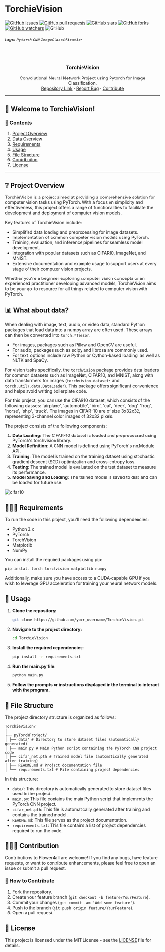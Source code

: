 # TorchieVision

[![GitHub issues](https://img.shields.io/github/issues/aintburak/TorchieVision?style=for-the-badge&labelColor=blue)](https://github.com/aintburak/TorchieVision/issues) [![GitHub pull requests](https://img.shields.io/github/issues-pr/aintburak/TorchieVision?style=for-the-badge&labelColor=green)](https://github.com/aintburak/TorchieVision/pulls)  [![GitHub stars](https://img.shields.io/github/stars/aintburak/TorchieVision?style=for-the-badge&labelColor=yellow)](https://github.com/aintburak/TorchieVision/stargazers)  [![GitHub forks](https://img.shields.io/github/forks/aintburak/TorchieVision?style=for-the-badge&labelColor=orange)](https://github.com/aintburak/TorchieVision/forks)  [![GitHub watchers](https://img.shields.io/github/watchers/aintburak/TorchieVision?style=for-the-badge&labelColor=purple)](https://github.com/aintburak/TorchieVision/watchers)  ![GitHub](https://img.shields.io/github/license/aintburak/TorchieVision?style=for-the-badge)

###### tags: `Pytorch` `CNN` `ImageClassification`

<!-- PROJECT LOGO -->
<br />
<div align="center">
  <h3 align="center">TorchieVision</h3>
  <div align="center">
    Convolutional Neural Network Project using Pytorch for Image Classification.
    <br />
    <a href="https://github.com/aintburak/TorchieVision">Repository Link</a>
    ·
    <a href="https://github.com/aintburak/TorchieVision/issues">Report Bug</a>
    ·
    <a href="https://github.com/aintburak/TorchieVision/pulls">Contribute</a>
  </div>
</div>

---


## :tada: Welcome to TorchieVision!
<!-- Add an introductory paragraph about the repository and its purpose. -->

### :book: Contents
<!-- Add links to each section. -->

1. [Project Overview](#grey_question-project-overview)
2. [Data Overview](#Data-Overview)
3. [Requirements](#computer-requirements)
4. [Usage](#key-usage)
5. [File Structure](#rocket-file-structure)
6. [Contribution](#Contribution)
7. [License](#memo-license)

---

## :grey_question: Project Overview

TorchieVision is a project aimed at providing a comprehensive solution for computer vision tasks using PyTorch. With a focus on simplicity and effectiveness, this project offers a range of functionalities to facilitate the development and deployment of computer vision models.

Key features of TorchieVision include:
- Simplified data loading and preprocessing for image datasets.
- Implementation of common computer vision models using PyTorch.
- Training, evaluation, and inference pipelines for seamless model development.
- Integration with popular datasets such as CIFAR10, ImageNet, and MNIST.
- Extensive documentation and example usage to support users at every stage of their computer vision projects.

Whether you're a beginner exploring computer vision concepts or an experienced practitioner developing advanced models, TorchieVision aims to be your go-to resource for all things related to computer vision with PyTorch.


## 📊 What about data?

When dealing with image, text, audio, or video data, standard Python packages that load data into a numpy array are often used. These arrays can then be converted into `torch.*Tensor`.

- For images, packages such as Pillow and OpenCV are useful.
- For audio, packages such as scipy and librosa are commonly used.
- For text, options include raw Python or Cython-based loading, as well as NLTK and SpaCy.

For vision tasks specifically, the `torchvision` package provides data loaders for common datasets such as ImageNet, CIFAR10, and MNIST, along with data transformers for images (`torchvision.datasets` and `torch.utils.data.DataLoader`). This package offers significant convenience and helps avoid writing boilerplate code.

For this project, you can use the CIFAR10 dataset, which consists of the following classes: 'airplane', 'automobile', 'bird', 'cat', 'deer', 'dog', 'frog', 'horse', 'ship', 'truck'. The images in CIFAR-10 are of size 3x32x32, representing 3-channel color images of 32x32 pixels.


The project consists of the following components:

1. **Data Loading**: The CIFAR-10 dataset is loaded and preprocessed using PyTorch's torchvision library.
2. **Model Definition**: A CNN model is defined using PyTorch's nn.Module API.
3. **Training**: The model is trained on the training dataset using stochastic gradient descent (SGD) optimization and cross-entropy loss.
4. **Testing**: The trained model is evaluated on the test dataset to measure its performance.
5. **Model Saving and Loading**: The trained model is saved to disk and can be loaded for future use.

![cifar10](https://hackmd.io/_uploads/rJZj6SZeR.png)


## 👩🏼‍💻 Requirements

To run the code in this project, you'll need the following dependencies:

- Python 3.x
- PyTorch
- TorchVision
- Matplotlib
- NumPy

You can install the required packages using pip:

```bash
pip install torch torchvision matplotlib numpy
````

Additionally, make sure you have access to a CUDA-capable GPU if you wish to leverage GPU acceleration for training your neural network models.




## 🔑 Usage

1. **Clone the repository:**

    ```bash
    git clone https://github.com/your_username/TorchieVision.git
    ```

2. **Navigate to the project directory:**

    ```bash
    cd TorchieVision
    ```

3. **Install the required dependencies:**

    ```bash
    pip install -r requirements.txt
    ```

4. **Run the main.py file:**

    ```bash
    python main.py
    ```

5. **Follow the prompts or instructions displayed in the terminal to interact with the program.**


## 🚀 File Structure


The project directory structure is organized as follows:

```
TorchieVision/
│
├── pyTorchProject/
│ ├── data/ # Directory to store dataset files (automatically generated)
│ ├── main.py # Main Python script containing the PyTorch CNN project code
│ ├── cifar_net.pth # Trained model file (automatically generated after training)
│ ├── README.md # Project documentation file
│ └── requirements.txt # File containing project dependencies

```


In this structure:

- `data/`: This directory is automatically generated to store dataset files used in the project.
- `main.py`: This file contains the main Python script that implements the PyTorch CNN project.
- `cifar_net.pth`: This file is automatically generated after training and contains the trained model.
- `README.md`: This file serves as the project documentation.
- `requirements.txt`: This file contains a list of project dependencies required to run the code.


## 🦸🏻‍♀️ Contribution
Contributions to Flower4all are welcome! If you find any bugs, have feature requests, or want to contribute enhancements, please feel free to open an issue or submit a pull request.

### 🚦 How to Contribute
1. Fork the repository.
2. Create your feature branch (`git checkout -b feature/YourFeature`).
3. Commit your changes (`git commit -am 'Add some feature'`).
4. Push to the branch (`git push origin feature/YourFeature`).
5. Open a pull request.


## 📝 License

This project is licensed under the MIT License - see the [LICENSE](LICENSE) file for details.